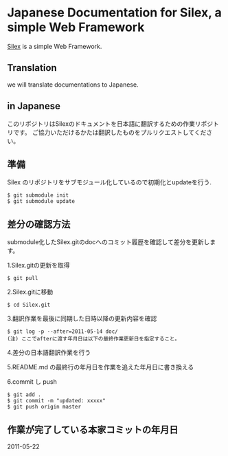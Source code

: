 Japanese Documentation for Silex, a simple Web Framework
===========================================================

[Silex][id] is a simple Web Framework.

## Translation
we will translate documentations to Japanese.

## in Japanese
このリポジトリはSilexのドキュメントを日本語に翻訳するための作業リポジトリです。
ご協力いただけるかたは翻訳したものをプルリクエストしてください。

## 準備

Silex のリポジトリをサブモジュール化しているので初期化とupdateを行う.

    $ git submodule init
    $ git submodule update

## 差分の確認方法

submodule化したSilex.gitのdocへのコミット履歴を確認して差分を更新します。


1.Silex.gitの更新を取得

    $ git pull

2.Silex.gitに移動

    $ cd Silex.git

3.翻訳作業を最後に同期した日時以降の更新内容を確認

    $ git log -p --after=2011-05-14 doc/
    (注) ここでafterに渡す年月日は以下の最終作業更新日を指定すること。

4.差分の日本語翻訳作業を行う

5.README.md の最終行の年月日を作業を追えた年月日に書き換える

6.commit し push

    $ git add .
    $ git commit -m "updated: xxxxx"
    $ git push origin master

## 作業が完了している本家コミットの年月日
2011-05-22

[id]: http://silex-project.org/